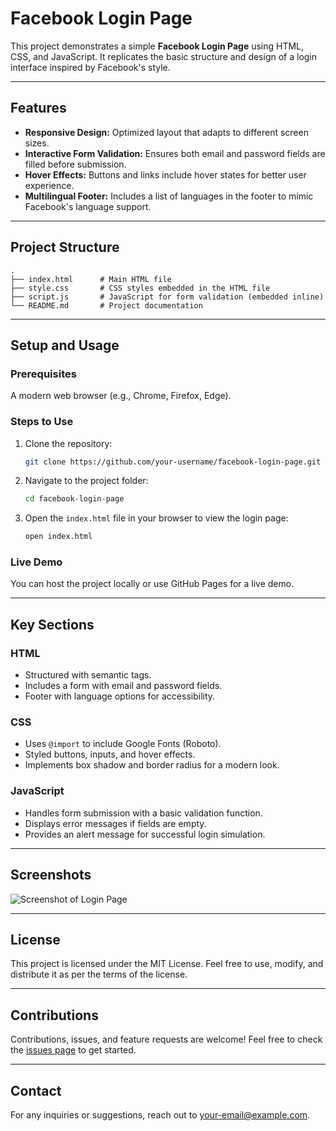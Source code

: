 # Facebook Login Page

This project demonstrates a simple **Facebook Login Page** using HTML, CSS, and JavaScript. It replicates the basic structure and design of a login interface inspired by Facebook's style.

---

## Features
- **Responsive Design:** Optimized layout that adapts to different screen sizes.
- **Interactive Form Validation:** Ensures both email and password fields are filled before submission.
- **Hover Effects:** Buttons and links include hover states for better user experience.
- **Multilingual Footer:** Includes a list of languages in the footer to mimic Facebook's language support.

---

## Project Structure

```plaintext
.
├── index.html      # Main HTML file
├── style.css       # CSS styles embedded in the HTML file
├── script.js       # JavaScript for form validation (embedded inline)
└── README.md       # Project documentation
```

---

## Setup and Usage

### Prerequisites
A modern web browser (e.g., Chrome, Firefox, Edge).

### Steps to Use
1. Clone the repository:
   ```bash
   git clone https://github.com/your-username/facebook-login-page.git
   ```
2. Navigate to the project folder:
   ```bash
   cd facebook-login-page
   ```
3. Open the `index.html` file in your browser to view the login page:
   ```bash
   open index.html
   ```

### Live Demo
You can host the project locally or use GitHub Pages for a live demo.

---

## Key Sections

### HTML
- Structured with semantic tags.
- Includes a form with email and password fields.
- Footer with language options for accessibility.

### CSS
- Uses `@import` to include Google Fonts (Roboto).
- Styled buttons, inputs, and hover effects.
- Implements box shadow and border radius for a modern look.

### JavaScript
- Handles form submission with a basic validation function.
- Displays error messages if fields are empty.
- Provides an alert message for successful login simulation.

---

## Screenshots
![Screenshot of Login Page](https://via.placeholder.com/800x400?text=Login+Page+Screenshot)

---

## License
This project is licensed under the MIT License. Feel free to use, modify, and distribute it as per the terms of the license.

---

## Contributions
Contributions, issues, and feature requests are welcome! Feel free to check the [issues page](https://github.com/your-username/facebook-login-page/issues) to get started.

---

## Contact
For any inquiries or suggestions, reach out to [your-email@example.com](mailto:your-email@example.com).

